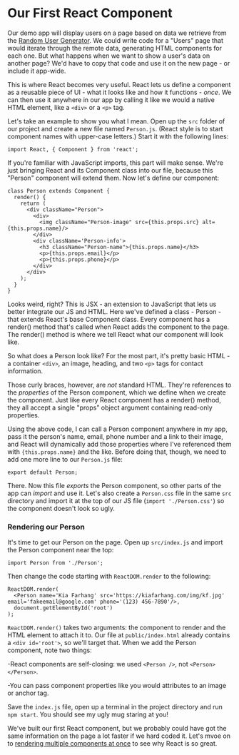 # Our First React Component #

Our demo app will display users on a page based on data we retrieve from the [Random User Generator](https://randomuser.me/). We could write code for a "Users" page that would iterate through the remote data, generating HTML components for each one. But what happens when we want to show a user's data on another page? We'd have to copy that code and use it on the new page - or include it app-wide.

This is where React becomes very useful. React lets us define a component as a reusable piece of UI - what it looks like and how it functions - *once*. We can then use it anywhere in our app by calling it like we would a native HTML element, like a ```<div>``` or a ```<p>``` tag.

Let's take an example to show you what I mean. Open up the ```src``` folder of our project and create a new file named ```Person.js```. (React style is to start component names with upper-case letters.) Start it with the following lines:

```
import React, { Component } from 'react';
```

If you're familiar with JavaScript imports, this part will make sense. We're just bringing React and its Component class into our file, because this "Person" component will extend them. Now let's define our component:

```
class Person extends Component {
  render() {
    return (
      <div className="Person">
        <div>
          <img className="Person-image" src={this.props.src} alt={this.props.name}/>
        </div>
        <div className='Person-info'>
          <h3 className="Person-name">{this.props.name}</h3>
          <p>{this.props.email}</p>
          <p>{this.props.phone}</p>
        </div>
      </div>
    );
  }
}
```

Looks weird, right? This is JSX - an extension to JavaScript that lets us better integrate our JS and HTML. Here we've defined a class - Person - that extends React's base Component class. Every component has a render() method that's called when React adds the component to the page. The render() method is where we tell React what our component will look like.

So what does a Person look like? For the most part, it's pretty basic HTML - a container ```<div>```, an image, heading, and two ```<p>``` tags for contact information. 

Those curly braces, however, are *not* standard HTML. They're references to the *properties* of the Person component, which we define when we create the component. Just like every React component has a render() method, they all accept a single "props" object argument containing read-only properties.

Using the above code, I can call a Person component anywhere in my app, pass it the person's name, email, phone number and a link to their image, and React will dynamically add those properties where I've referenced them with ```{this.props.name}``` and the like. Before doing that, though, we need to add one more line to our ```Person.js``` file:

```
export default Person;
```

There. Now this file *exports* the Person component, so other parts of the app can *import* and use it. Let's also create a ```Person.css``` file in the same ```src``` directory and import it at the top of our JS file (```import './Person.css'```) so the component doesn't look so ugly.

### Rendering our Person ###

It's time to get our Person on the page. Open up ```src/index.js``` and import the Person component near the top:

```
import Person from './Person';
```

Then change the code starting with ```ReactDOM.render``` to the following:

```
ReactDOM.render(
  <Person name='Kia Farhang' src='https://kiafarhang.com/img/kf.jpg' email='fakeemail@google.com' phone='(123) 456-7890'/>,
  document.getElementById('root')
);
```

```ReactDOM.render()``` takes two arguments: the component to render and the HTML element to attach it to. Our file at ```public/index.html``` already contains a ```<div id='root'>```, so we'll target that. When we add the Person component, note two things:

-React components are self-closing: we used ```<Person />```, not ```<Person></Person>```.

-You can pass component properties like you would attributes to an image or anchor tag.

Save the ```index.js``` file, open up a terminal in the project directory and run ```npm start```. You should see my ugly mug staring at you!

We've built our first React component, but we probably could have got the same information on the page a lot faster if we hard coded it. Let's mvoe on to [rendering multiple components at once](https://github.com/KiaFarhang/react-meetup/tree/stage-2) to see why React is so great.